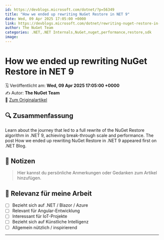 ```yaml
---
id: https://devblogs.microsoft.com/dotnet/?p=56349
title: "How we ended up rewriting NuGet Restore in NET 9"
date: Wed, 09 Apr 2025 17:05:00 +0000
link: https://devblogs.microsoft.com/dotnet/rewriting-nuget-restore-in-dotnet-9/
author: The NuGet Team
categories: .NET,.NET Internals,NuGet,nuget,performance,restore,sdk
image: 
---
```


# How we ended up rewriting NuGet Restore in NET 9

🗓️ Veröffentlicht am: **Wed, 09 Apr 2025 17:05:00 +0000**  
✍️ Autor: **The NuGet Team**  
🔗 [Zum Originalartikel](https://devblogs.microsoft.com/dotnet/rewriting-nuget-restore-in-dotnet-9/)

## 🔍 Zusammenfassung

Learn about the journey that led to a full rewrite of the NuGet Restore algorithm in .NET 9, achieving break-through scale and performance. The post How we ended up rewriting NuGet Restore in .NET 9 appeared first on .NET Blog. 

## 📌 Notizen

> Hier kannst du persönliche Anmerkungen oder Gedanken zum Artikel hinzufügen.

## 🧠 Relevanz für meine Arbeit

- [ ] Bezieht sich auf .NET / Blazor / Azure
- [ ] Relevant für Angular-Entwicklung
- [ ] Interessant für IoT-Projekte
- [ ] Bezieht sich auf Künstliche Intelligenz
- [ ] Allgemein nützlich / inspirierend

---
